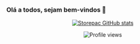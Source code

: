 ### Olá a todos, sejam bem-vindos 👋

<div align="center"/>

[![Storepac GitHub stats](https://github-readme-stats.vercel.app/api?username=Storepac&count_private=true&show_icons=true&theme=midnight-red&hide=prs,contribs)](https://github.com/gsmatheus/)
<p align="center"> <img src="https://komarev.com/ghpvc/?username=Storepac&color=yellow" alt="Profile views" /> </p>

<!--
**Storepac/Storepac** is a ✨ _special_ ✨ repository because its `README.md` (this file) appears on your GitHub profile.

Here are some ideas to get you started:

- 🔭 I’m currently working on ...
- 🌱 I’m currently learning ...
- 👯 I’m looking to collaborate on ...
- 🤔 I’m looking for help with ...
- 💬 Ask me about ...
- 📫 How to reach me: ...
- 😄 Pronouns: ...
- ⚡ Fun fact: ...
-->
